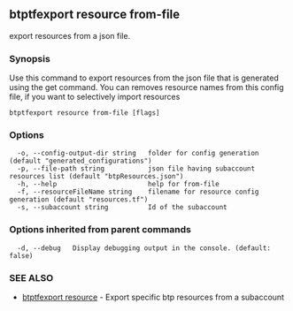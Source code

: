 ## btptfexport resource from-file

export resources from a json file.

### Synopsis

Use this command to export resources from the json file that is generated using the get command.
You can removes resource names from this config file, if you want to selectively import resources

```
btptfexport resource from-file [flags]
```

### Options

```
  -o, --config-output-dir string   folder for config generation (default "generated_configurations")
  -p, --file-path string           json file having subaccount resources list (default "btpResources.json")
  -h, --help                       help for from-file
  -f, --resourceFileName string    filename for resource config generation (default "resources.tf")
  -s, --subaccount string          Id of the subaccount
```

### Options inherited from parent commands

```
  -d, --debug   Display debugging output in the console. (default: false)
```

### SEE ALSO

* [btptfexport resource](btptfexport_resource.md)	 - Export specific btp resources from a subaccount

